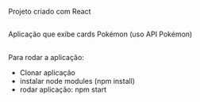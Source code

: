 Projeto criado com React
##
Aplicação que exibe cards Pokémon (uso API Pokémon)
##
Para rodar a aplicação:
- Clonar aplicação
- instalar node modules (npm install)
- rodar aplicação: npm start
